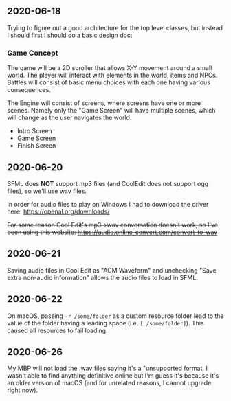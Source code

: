 ## 2020-06-18

Trying to figure out a good architecture for the top level classes, but instead I should first I should do a basic design doc:

### Game Concept

The game will be a 2D scroller that allows X-Y movement around a small world. The player will interact with elements in the world, items and NPCs. Battles will consist of basic menu choices with each one having various consequences.

The Engine will consist of screens, where screens have one or more scenes. Namely only the "Game Screen" will have multiple scenes, which will change as the user navigates the world.

- Intro Screen
- Game Screen
- Finish Screen


## 2020-06-20

SFML does **NOT** support mp3 files (and CoolEdit does not support ogg files), so we'll use wav files.

In order for audio files to play on Windows I had to download the driver here: https://openal.org/downloads/

<s>For some reason Cool Edit's mp3->wav conversation doesn't work, so I've been using this website: https://audio.online-convert.com/convert-to-wav</s>

## 2020-06-21

Saving audio files in Cool Edit as "ACM Waveform" and unchecking "Save extra non-audio information" allows the audio files to load in SFML.

## 2020-06-22

On macOS, passing `-r /some/folder` as a custom resource folder lead to the value of the folder having a leading space (i.e. `[ /some/folder]`). This caused all resources to fail loading.

## 2020-06-26

My MBP will not load the .wav files saying it's a "unsupported format. I wasn't able to find anything definitive online but I'm guess it's because it's an older version of macOS (and for unrelated reasons, I cannot upgrade right now).
